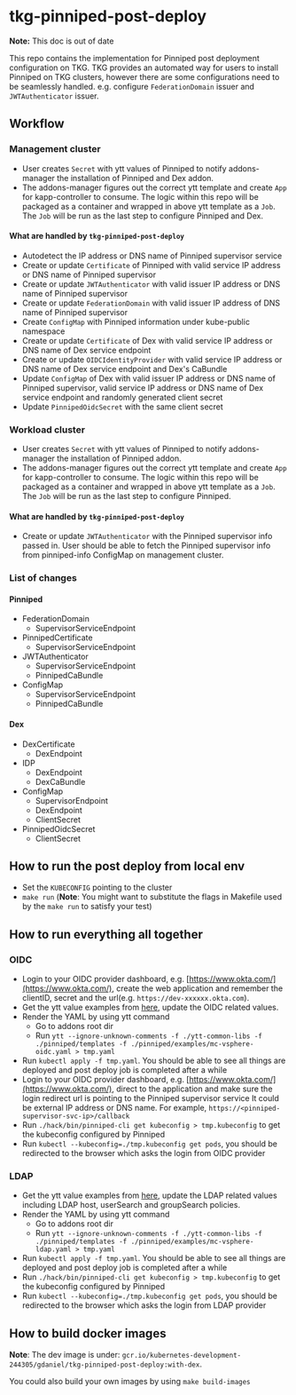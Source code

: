 # tkg-pinniped-post-deploy

**Note:** This doc is out of date

This repo contains the implementation for Pinniped post deployment configuration on TKG. TKG provides an automated way
for users to install Pinniped on TKG clusters, however there are some configurations need to be seamlessly handled. e.g.
configure `FederationDomain` issuer and `JWTAuthenticator` issuer.

## Workflow

### Management cluster

* User creates `Secret` with ytt values of Pinniped to notify addons-manager the installation of Pinniped and Dex addon.
* The addons-manager figures out the correct ytt template and create `App` for kapp-controller to consume. The logic
  within this repo will be packaged as a container and wrapped in above ytt template as a `Job`. The `Job` will be run
  as the last step to configure Pinniped and Dex.

#### What are handled by `tkg-pinniped-post-deploy`

* Autodetect the IP address or DNS name of Pinniped supervisor service
* Create or update `Certificate` of Pinniped with valid service IP address or DNS name of Pinniped supervisor
* Create or update `JWTAuthenticator` with valid issuer IP address or DNS name of Pinniped supervisor
* Create or update `FederationDomain` with valid issuer IP address of DNS name of Pinniped supervisor
* Create `ConfigMap` with Pinniped information under kube-public namespace
* Create or update `Certificate` of Dex with valid service IP address or DNS name of Dex service endpoint
* Create or update `OIDCIdentityProvider` with valid service IP address or DNS name of Dex service endpoint and Dex's CaBundle
* Update `ConfigMap` of Dex with valid issuer IP address or DNS name of Pinniped supervisor, valid service IP address or DNS name of Dex service endpoint and randomly generated client secret
* Update `PinnipedOidcSecret` with the same client secret

### Workload cluster

* User creates `Secret` with ytt values of Pinniped to notify addons-manager the installation of Pinniped addon.
* The addons-manager figures out the correct ytt template and create `App` for kapp-controller to consume. The logic
  within this repo will be packaged as a container and wrapped in above ytt template as a `Job`. The `Job` will be run
  as the last step to configure Pinniped.

#### What are handled by `tkg-pinniped-post-deploy`

* Create or update `JWTAuthenticator` with the Pinniped supervisor info passed in. User should be able to fetch the Pinniped
  supervisor info from pinniped-info ConfigMap on management cluster.

### List of changes

#### Pinniped

* FederationDomain
  * SupervisorServiceEndpoint
* PinnipedCertificate
  * SupervisorServiceEndpoint
* JWTAuthenticator
  * SupervisorServiceEndpoint
  * PinnipedCaBundle
* ConfigMap
  * SupervisorServiceEndpoint
  * PinnipedCaBundle

#### Dex

* DexCertificate
  * DexEndpoint
* IDP
  * DexEndpoint
  * DexCaBundle
* ConfigMap
  * SupervisorEndpoint
  * DexEndpoint
  * ClientSecret
* PinnipedOidcSecret
  * ClientSecret

## How to run the post deploy from local env

* Set the `KUBECONFIG` pointing to the cluster
* `make run` (**Note**: You might want to substitute the flags in Makefile used by the `make run` to satisfy your test)

## How to run everything all together

### OIDC

* Login to your OIDC provider dashboard, e.g. [https://www.okta.com/](https://www.okta.com/), create the web application and remember the clientID, secret and the url(e.g. `https://dev-xxxxxx.okta.com`).
* Get the ytt value examples from [here](../examples), update the OIDC related values.
* Render the YAML by using ytt command
  * Go to addons root dir
  * Run `ytt --ignore-unknown-comments -f ./ytt-common-libs -f ./pinniped/templates -f ./pinniped/examples/mc-vsphere-oidc.yaml > tmp.yaml`
* Run `kubectl apply -f tmp.yaml`. You should be able to see all things are deployed and post deploy job is completed after a while
* Login to your OIDC provider dashboard, e.g. [https://www.okta.com/](https://www.okta.com/), direct to the application and make sure the login redirect url is pointing to the Pinniped supervisor service
  It could be external IP address or DNS name. For example, `https://<pinniped-supervisor-svc-ip>/callback`
* Run `./hack/bin/pinniped-cli get kubeconfig > tmp.kubeconfig` to get the kubeconfig configured by Pinniped
* Run `kubectl --kubeconfig=./tmp.kubeconfig get pods`, you should be redirected to the browser which asks the login from OIDC provider

### LDAP

* Get the ytt value examples from [here](../examples), update the LDAP related values including LDAP host, userSearch and groupSearch policies.
* Render the YAML by using ytt command
  * Go to addons root dir
  * Run `ytt --ignore-unknown-comments -f ./ytt-common-libs -f ./pinniped/templates -f ./pinniped/examples/mc-vsphere-ldap.yaml > tmp.yaml`
* Run `kubectl apply -f tmp.yaml`. You should be able to see all things are deployed and post deploy job is completed after a while
* Run `./hack/bin/pinniped-cli get kubeconfig > tmp.kubeconfig` to get the kubeconfig configured by Pinniped
* Run `kubectl --kubeconfig=./tmp.kubeconfig get pods`, you should be redirected to the browser which asks the login from LDAP provider

## How to build docker images

**Note**: The dev image is under: `gcr.io/kubernetes-development-244305/gdaniel/tkg-pinniped-post-deploy:with-dex`.

You could also build your own images by using `make build-images`
